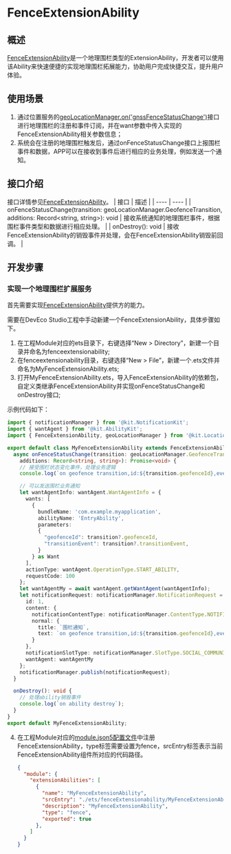 # FenceExtensionAbility

## 概述
[FenceExtensionAbility](../reference/apis-location-kit/js-apis-app-ability-FenceExtensionAbility.md)是一个地理围栏类型的ExtensionAbility，开发者可以使用该Ability来快速便捷的实现地理围栏拓展能力，协助用户完成快捷交互，提升用户体验。

## 使用场景

1. 通过位置服务的[geoLocationManager.on('gnssFenceStatusChange')](../reference/apis-location-kit/js-apis-geoLocationManager.md#geolocationmanagerongnssfencestatuschange)接口进行地理围栏的注册和事件订阅，并在want参数中传入实现的FenceExtensionAbility相关参数信息；
2. 系统会在注册的地理围栏触发后，通过onFenceStatusChange接口上报围栏事件和数据，APP可以在接收到事件后进行相应的业务处理，例如发送一个通知。

## 接口介绍
接口详情参见[FenceExtensionAbility](../reference/apis-location-kit/js-apis-app-ability-FenceExtensionAbility.md)。
| 接口 | 描述 |
| ---- | ---- |
| onFenceStatusChange(transition: geoLocationManager.GeofenceTransition, additions: Record&lt;string, string&gt;): void  | 接收系统通知的地理围栏事件，根据围栏事件类型和数据进行相应处理。 |
| onDestroy(): void | 接收FenceExtensionAbility的销毁事件并处理，会在FenceExtensionAbility销毁前回调。 |

## 开发步骤

### 实现一个地理围栏扩展服务

首先需要实现[FenceExtensionAbility](../reference/apis-location-kit/js-apis-app-ability-FenceExtensionAbility.md)提供方的能力。

需要在DevEco Studio工程中手动新建一个FenceExtensionAbility，具体步骤如下。

1. 在工程Module对应的ets目录下，右键选择“New &gt; Directory”，新建一个目录并命名为fenceextensionability;
2. 在fenceextensionability目录，右键选择“New &gt; File”，新建一个.ets文件并命名为MyFenceExtensionAbility.ets;
3. 打开MyFenceExtensionAbility.ets，导入FenceExtensionAbility的依赖包，自定义类继承FenceExtensionAbility并实现onFenceStatusChange和onDestroy接口;

示例代码如下：

```ts
import { notificationManager } from '@kit.NotificationKit';
import { wantAgent } from '@kit.AbilityKit';
import { FenceExtensionAbility, geoLocationManager } from '@kit.LocationKit';

export default class MyFenceExtensionAbility extends FenceExtensionAbility {
  async onFenceStatusChange(transition: geoLocationManager.GeofenceTransition,
    additions: Record<string, string>): Promise<void> {
    // 接受围栏状态变化事件，处理业务逻辑
    console.log(`on geofence transition,id:${transition.geofenceId},event:${transition.transitionEvent},additions:${JSON.stringify(additions)}`);

    // 可以发送围栏业务通知
    let wantAgentInfo: wantAgent.WantAgentInfo = {
      wants: [
        {
          bundleName: 'com.example.myapplication',
          abilityName: 'EntryAbility',
          parameters:
          {
            "geofenceId": transition?.geofenceId,
            "transitionEvent": transition?.transitionEvent,
          }
        } as Want
      ],
      actionType: wantAgent.OperationType.START_ABILITY,
      requestCode: 100
    };
    let wantAgentMy = await wantAgent.getWantAgent(wantAgentInfo);
    let notificationRequest: notificationManager.NotificationRequest = {
      id: 1,
      content: {
        notificationContentType: notificationManager.ContentType.NOTIFICATION_CONTENT_BASIC_TEXT,
        normal: {
          title: `围栏通知`,
          text: `on geofence transition,id:${transition.geofenceId},event:${transition.transitionEvent},additions:${JSON.stringify(additions)}`,
        }
      },
      notificationSlotType: notificationManager.SlotType.SOCIAL_COMMUNICATION,
      wantAgent: wantAgentMy
    };
    notificationManager.publish(notificationRequest);
  }

  onDestroy(): void {
    // 处理ability销毁事件
    console.log(`on ability destroy`);
  }
}
export default MyFenceExtensionAbility;
```

4. 在工程Module对应的[module.json5配置文件](../quick-start/module-configuration-file.md)中注册FenceExtensionAbility，type标签需要设置为fence，srcEntry标签表示当前FenceExtensionAbility组件所对应的代码路径。

    ```json
    {
      "module": {
        "extensionAbilities": [
          {
            "name": "MyFenceExtensionAbility",
            "srcEntry": "./ets/fenceExtensionability/MyFenceExtensionAbility.ets",
            "description": "MyFenceExtensionAbility",
            "type": "fence",
            "exported": true
          },
        ]
      }
    }
    ```